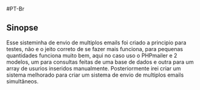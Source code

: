 
#PT-Br

## Sinopse

Esse sisteminha de envio de multiplos emails foi criado a principio para testes, não e o jeito correto de se fazer mais funciona, para pequenas quantidades funciona muito bem, aqui no caso uso o PHPmailer e 2 modelos, um para consultas feitas de uma base de dados e outra para um array de usurios inseridos manualmente. Posteriormente irei criar um sistema melhorado para criar um sistema de envio de multiplos emails simultâneos.